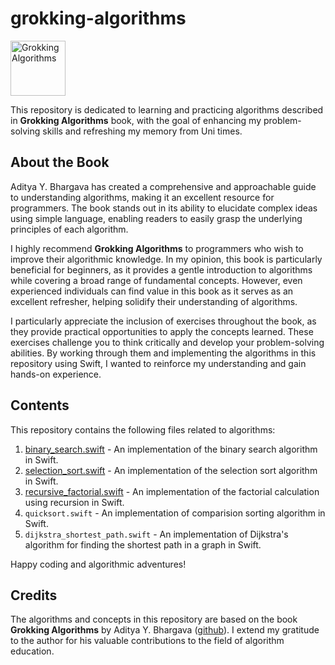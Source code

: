 # grokking-algorithms

<img src="https://m.media-amazon.com/images/S/aplus-media/vc/73bae493-a033-4b28-a429-edd8398b78eb._CR12,0,377,377_PT0_SX300__.jpg" alt="Grokking Algorithms" width="88" height="88">

This repository is dedicated to learning and practicing algorithms described in **Grokking Algorithms** book, with the goal of enhancing my problem-solving skills and refreshing my memory from Uni times.

## About the Book
Aditya Y. Bhargava has created a comprehensive and approachable guide to understanding algorithms, making it an excellent resource for programmers. The book stands out in its ability to elucidate complex ideas using simple language, enabling readers to easily grasp the underlying principles of each algorithm.

I highly recommend **Grokking Algorithms** to programmers who wish to improve their algorithmic knowledge. In my opinion, this book is particularly beneficial for beginners, as it provides a gentle introduction to algorithms while covering a broad range of fundamental concepts. However, even experienced individuals can find value in this book as it serves as an excellent refresher, helping solidify their understanding of algorithms.

I particularly appreciate the inclusion of exercises throughout the book, as they provide practical opportunities to apply the concepts learned. These exercises challenge you to think critically and develop your problem-solving abilities. By working through them and implementing the algorithms in this repository using Swift, I wanted to reinforce my understanding and gain hands-on experience.

## Contents

This repository contains the following files related to algorithms:

1. [binary_search.swift](https://github.com/atereshkov/grokking-algorithms/blob/main/binary_search.swift) - An implementation of the binary search algorithm in Swift.
2. [selection_sort.swift](https://github.com/atereshkov/grokking-algorithms/blob/main/selection_sort.swift) - An implementation of the selection sort algorithm in Swift.
3. [recursive_factorial.swift](https://github.com/atereshkov/grokking-algorithms/blob/main/recursive_factorial.swift) - An implementation of the factorial calculation using recursion in Swift.
4. `quicksort.swift` - An implementation of comparision sorting algorithm in Swift.
5. `dijkstra_shortest_path.swift` - An implementation of Dijkstra's algorithm for finding the shortest path in a graph in Swift.

Happy coding and algorithmic adventures!

## Credits
The algorithms and concepts in this repository are based on the book **Grokking Algorithms** by Aditya Y. Bhargava ([github](https://github.com/egonSchiele/grokking_algorithms)). I extend my gratitude to the author for his valuable contributions to the field of algorithm education.
